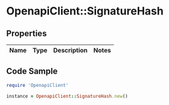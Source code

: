 # OpenapiClient::SignatureHash

## Properties

Name | Type | Description | Notes
------------ | ------------- | ------------- | -------------

## Code Sample

```ruby
require 'OpenapiClient'

instance = OpenapiClient::SignatureHash.new()
```


